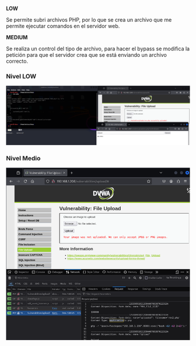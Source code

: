 **LOW**

Se permite subri archivos PHP, por lo que se crea un archivo que me permite ejecutar comandos en el servidor web.

**MEDIUM**

Se realiza un control del tipo de archivo, para hacer el bypass se modifica la petición para que el servidor crea que se está enviando un archivo correcto.

### Nivel LOW

![img](images/LOW.png)

### Nivel Medio

![img](images/MEDIUM.png)